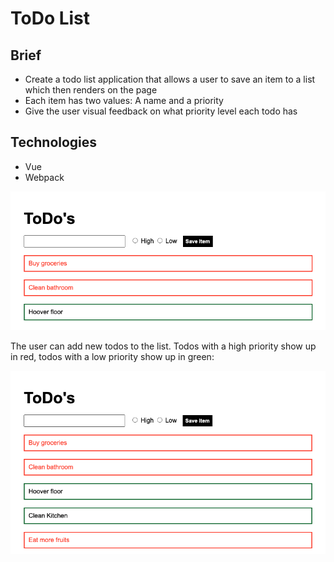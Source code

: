 # ToDo List

## Brief

- Create a todo list application that allows a user to save an item to a list which then renders on the page
- Each item has two values: A name and a priority
- Give the user visual feedback on what priority level each todo has 

## Technologies

- Vue
- Webpack

![start](start.png)

The user can add new todos to the list. Todos with a high priority show up in red, todos with a low priority show up in green:

![added](added.png)